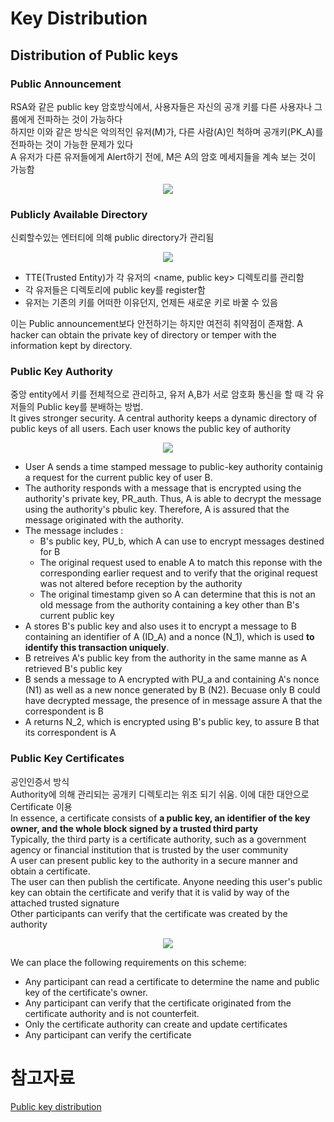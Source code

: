 

# Key Distribution

## Distribution of Public keys
 
### Public Announcement

RSA와 같은 public key 암호방식에서, 사용자들은 자신의 공개 키를 다른 사용자나 그룹에게 전파하는 것이 가능하다<br/>
하지만 이와 같은 방식은 악의적인 유저(M)가, 다른 사람(A)인 척하며 공개키(PK_A)를 전파하는 것이 가능한 문제가 있다<br/>
A 유저가 다른 유저들에게 Alert하기 전에, M은 A의 암호 메세지들을 계속 보는 것이 가능함<br/>

<p align="center">
 <img src="https://1.bp.blogspot.com/-Qaz-9LQI6nA/YP6XFcA7gtI/AAAAAAAAC4w/CZs3NNW2o_gLPN-adJQXuIwFk20NfMVhQCPcBGAYYCw/w400-h264/pic%2B41.png"/>
</p>

### Publicly Available Directory

신뢰할수있는 엔터티에 의해 public directory가 관리됨<br/>

<p align="center">
 <img src="https://1.bp.blogspot.com/-_nkGjSV0Fhw/YP6XKSUbppI/AAAAAAAAC44/VLl2BMozzA4j5phd1snlQCW5XxBdrqSPACPcBGAYYCw/w640-h258/pic%2B42.png"/>
</p>

- TTE(Trusted Entity)가 각 유저의 <name, public key> 디렉토리를 관리함
- 각 유저들은 디렉토리에 public key를 register함
- 유저는 기존의 키를 어떠한 이유던지, 언제든 새로운 키로 바꿀 수 있음

이는 Public announcement보다 안전하기는 하지만 여전히 취약점이 존재함. A hacker can obtain the private key of directory or temper with the information kept by directory.

### Public Key Authority 

중앙 entity에서 키를 전체적으로 관리하고, 유저 A,B가 서로 암호화 통신을 할 때 각 유저들의 Public key를 분배하는 방법.<br/>
It gives stronger security. A central authority keeps a dynamic directory of public keys of all users. Each user knows the public key of authority

<p align="center">
 <img src="https://1.bp.blogspot.com/-umot1KBsr64/YP6XPbKhSgI/AAAAAAAAC48/A2hV9CVR5DcrmqQcRhu7LhuiDXdTdZZswCPcBGAYYCw/w640-h348/pic%2B43.png"/>
</p>

- User A sends a time stamped message to public-key authority containig a request for the current public key of user B.
- The authority responds with a message that is encrypted using the authority's private key, PR_auth. Thus, A is able to decrypt the message using the authority's pbulic key. Therefore, A is assured that the message originated with the authority.
- The message includes : 
  - B's public key, PU_b, which A can use to encrypt messages destined for B
  - The original request used to enable A to match this reponse with the corresponding earlier request and to verify that the original request was not altered before reception by the authority
  - The original timestamp given so A can determine that this is not an old message from the authority containing a key other than B's current public key 
- A stores B's public key and also uses it to encrypt a message to B containing an identifier of A (ID_A) and a nonce (N_1), which is used **to identify this transaction uniquely**.
- B retreives A's public key from the authority in the same manne as A retrieved B's public key
- B sends a message to A encrypted with PU_a and containing A's nonce (N1) as well as a new nonce generated by B (N2). Becuase only B could have decrypted message, the presence of in message assure A that the correspondent is B
- A returns N_2, which is encrypted using B's public key, to assure B that its correspondent is A

### Public Key Certificates



공인인증서 방식<br/>
Authority에 의해 관리되는 공개키 디렉토리는 위조 되기 쉬움. 이에 대한 대안으로 Certificate 이용<br/>
In essence, a certificate consists of **a public key, an identifier of the key owner, and the whole block signed by a trusted third party**<br/>
Typically, the third party is a certificate authority, such as a government agency or financial institution that is trusted by the user community<br/>
A user can present public key to the authority in a secure manner and obtain a certificate.<br/>
The user can then publish the certificate. Anyone needing this user's public key can obtain the certificate and verify that it is valid by way of the attached trusted signature<br/>
Other participants can verify that the certificate was created by the authority<br/>

<p align="center">
 <img src="https://1.bp.blogspot.com/-g6El9H3MOJk/YP6XrlEckEI/AAAAAAAAC5I/IXqRHAgkBAgozKlVeQirHX386i5va7J9wCPcBGAYYCw/w640-h434/image.png"/>
</p>

We can place the following requirements on this scheme:

- Any participant can read a certificate to determine the name and public key of the certificate's owner.
- Any participant can verify that the certificate originated from the certificate authority and is not counterfeit.
- Only the certificate authority can create and update certificates
- Any participant can verify the certificate


# 참고자료

[Public key distribution](https://www.youtube.com/watch?v=5YUarIe_WwE&t=302s)
